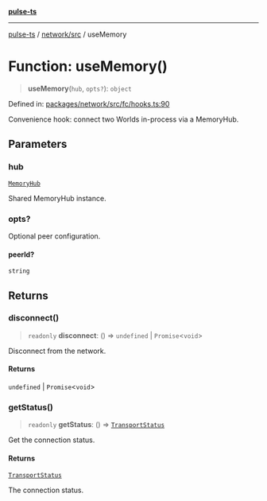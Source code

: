 [**pulse-ts**](../../../README.md)

***

[pulse-ts](../../../README.md) / [network/src](../README.md) / useMemory

# Function: useMemory()

> **useMemory**(`hub`, `opts?`): `object`

Defined in: [packages/network/src/fc/hooks.ts:90](https://github.com/jlehett/pulse-ts/blob/b287bc18de1bbb78a8cc43f602a646e458610bc3/packages/network/src/fc/hooks.ts#L90)

Convenience hook: connect two Worlds in-process via a MemoryHub.

## Parameters

### hub

[`MemoryHub`](../interfaces/MemoryHub.md)

Shared MemoryHub instance.

### opts?

Optional peer configuration.

#### peerId?

`string`

## Returns

### disconnect()

> `readonly` **disconnect**: () => `undefined` \| `Promise`\<`void`\>

Disconnect from the network.

#### Returns

`undefined` \| `Promise`\<`void`\>

### getStatus()

> `readonly` **getStatus**: () => [`TransportStatus`](../type-aliases/TransportStatus.md)

Get the connection status.

#### Returns

[`TransportStatus`](../type-aliases/TransportStatus.md)

The connection status.
